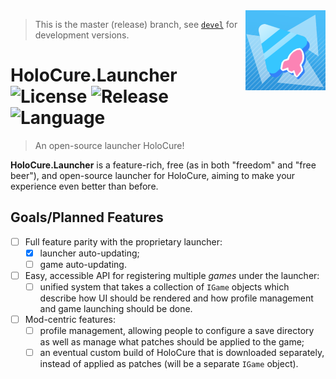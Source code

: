 <img src="assets/logo_rocket.png" align="right" width="128" height="128" />

> This is the master (release) branch, see [`devel`](https://github.com/steviegt6/holocure-launcher/tree/devel) for development versions.

# HoloCure.Launcher ![License](https://img.shields.io/github/license/steviegt6/holocure-launcher?style=flat-square) ![Release](https://img.shields.io/github/v/release/steviegt6/holocure-launcher?style=flat-square) ![Language](https://img.shields.io/badge/language-c%23-green?style=flat-square)

> An open-source launcher HoloCure!

**HoloCure.Launcher** is a feature-rich, free (as in both "freedom" and "free beer"), and open-source launcher for HoloCure, aiming to make your experience even better than before.

## Goals/Planned Features

* [ ] Full feature parity with the proprietary launcher:
  * [x] launcher auto-updating;
  * [ ] game auto-updating.
* [ ] Easy, accessible API for registering multiple *games* under the launcher:
  * [ ] unified system that takes a collection of `IGame` objects which describe how UI should be rendered and how profile management and game launching should be done.
* [ ] Mod-centric features:
  * [ ] profile management, allowing people to configure a save directory as well as manage what patches should be applied to the game;
  * [ ] an eventual custom build of HoloCure that is downloaded separately, instead of applied as patches (will be a separate `IGame` object).
